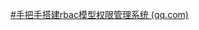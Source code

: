 [#手把手搭建rbac模型权限管理系统 (qq.com)](https://mp.weixin.qq.com/mp/appmsgalbum?__biz=MzkxMDIwNTEzMQ==&action=getalbum&album_id=2148989649543839747&scene=173&from_msgid=2247483923&from_itemidx=1&count=3&nolastread=1#wechat_redirect)
